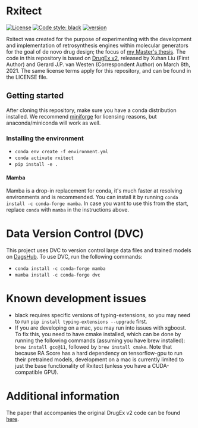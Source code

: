 # Rxitect
[![License](https://img.shields.io/github/license/naisuu/rxitect)](https://github.com/naisuu/rxitect/blob/main/LICENSE)
[![Code style: black](https://img.shields.io/badge/code%20style-black-000000.svg)](https://github.com/python/black) 
[![version](https://img.shields.io/github/v/release/naisuu/rxitect)](https://github.com/naisuu/rxitect/releases)

Rxitect was created for the purpose of experimenting with the development and implementation of retrosynthesis engines within molecular generators for the goal of de novo drug design; the focus of [my Master's thesis](TODO).
The code in this repository is based on [DrugEx v2](https://github.com/XuhanLiu/DrugEx), released by Xuhan Liu (First Author) and Gerard J.P. van Westen (Correspondent Author) on March 8th, 2021. The same license terms apply for this repository, and can be found in the LICENSE file.

## Getting started
After cloning this repository, make sure you have a conda distribution installed. We recommend [miniforge](https://github.com/conda-forge/miniforge) for licensing reasons, but anaconda/miniconda will work as well.

### Installing the environment
- `conda env create -f environment.yml`
- `conda activate rxitect`
- `pip install -e .`

#### Mamba
Mamba is a drop-in replacement for conda, it's much faster at resolving environments and is recommended.
You can install it by running `conda install -c conda-forge mamba`.
In case you want to use this from the start, replace `conda` with `mamba` in the instructions above.

# Data Version Control (DVC)
This project uses DVC to version control large data files and trained models on [DagsHub](https://dagshub.com/naisuu/rxitect).
To use DVC, run the following commands:
- `conda install -c conda-forge mamba`
- `mamba install -c conda-forge dvc`


# Known development issues
- black requires specific versions of typing-extensions, so you may need to run ```pip install typing-extensions --upgrade``` first.
- If you are developing on a mac, you may run into issues with xgboost. To fix this, you need to have cmake installed, which can be done by running the following commands (assuming you have brew installed): `brew install gcc@11`, followed by `brew install cmake`. Note that because RA Score has a hard dependency on tensorflow-gpu to run their pretrained models, development on a mac is currently limited to just the base functionality of Rxitect (unless you have a CUDA-compatible GPU).

# Additional information
The paper that accompanies the original DrugEx v2 code can be found [here](https://chemrxiv.org/engage/chemrxiv/article-details/60c75834469df47f67f455b9).
